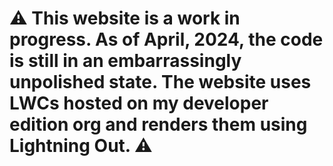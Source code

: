 # ⚠ This website is a work in progress. As of April, 2024, the code is still in an embarrassingly unpolished state. The website uses LWCs hosted on my developer edition org and renders them using Lightning Out. ⚠
